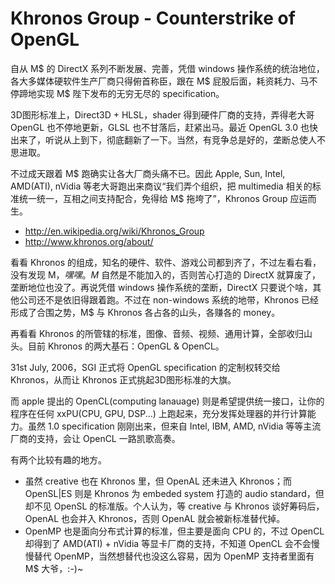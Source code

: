 # Khronos Group - Counterstrike of OpenGL

自从 M$ 的 DirectX 系列不断发展、完善，凭借 windows 操作系统的统治地位，各大多媒体硬软件生产厂商只得俯首称臣，跟在 M$ 屁股后面，耗资耗力、马不停蹄地实现 M$ 陛下发布的无穷无尽的 specification。

3D图形标准上，Direct3D + HLSL，shader 得到硬件厂商的支持，弄得老大哥 OpenGL 也不停地更新，GLSL 也不甘落后，赶紧出马。最近 OpenGL 3.0 也快出来了，听说从上到下，彻底翻新了一下。当然，有竞争总是好的，垄断总使人不思进取。

不过成天跟着 M$ 跑确实让各大厂商头痛不已。因此  Apple, Sun, Intel, AMD(ATI), nVidia 等老大哥跑出来商议“我们弄个组织，把 multimedia 相关的标准统一统一，互相之间支持配合，免得给 M$ 拖垮了”，Khronos Group 应运而生。

 * http://en.wikipedia.org/wiki/Khronos_Group
 * http://www.khronos.org/about/

看看 Khronos 的组成，知名的硬件、软件、游戏公司都到齐了，不过左看右看，没有发现 M$，嘿嘿。M$ 自然是不能加入的，否则苦心打造的 DirectX 就算废了，垄断地位也没了。再说凭借 windows 操作系统的垄断，DirectX 只要说个啥，其他公司还不是依旧得跟着跑。不过在 non-windows 系统的地带，Khronos 已经形成了合围之势，M$ 与 Khronos 各占各的山头，各赚各的 money。

再看看 Khronos 的所管辖的标准，图像、音频、视频、通用计算，全部收归山头。目前 Khronos 的两大基石：OpenGL & OpenCL。

31st July, 2006，SGI 正式将 OpenGL specification 的定制权转交给 Khronos，从而让 Khronos 正式挑起3D图形标准的大旗。

而 apple 提出的 OpenCL(computing lanauage) 则是希望提供统一接口，让你的程序在任何 xxPU(CPU, GPU, DSP...) 上跑起来，充分发挥处理器的并行计算能力。虽然 1.0 specification 刚刚出来，但来自 Intel, IBM, AMD, nVidia 等等主流厂商的支持，会让 OpenCL 一路凯歌高奏。

有两个比较有趣的地方。

 * 虽然 creative 也在 Khronos 里，但 OpenAL 还未进入 Khronos；而 OpenSL|ES 则是 Khronos 为 embeded system 打造的 audio standard，但却不见 OpenSL 的标准版。个人认为，等 creative 与 Khronos 谈好筹码后，OpenAL 也会并入 Khronos，否则 OpenAL 就会被新标准替代掉。
 * OpenMP 也是面向分布式计算的标准，但主要是面向 CPU 的，不过 OpenCL 却得到了 AMD(ATI) + nVidia 等显卡厂商的支持，不知道 OpenCL 会不会慢慢替代 OpenMP，当然想替代也没这么容易，因为 OpenMP 支持者里面有 M$ 大爷，:-)~
